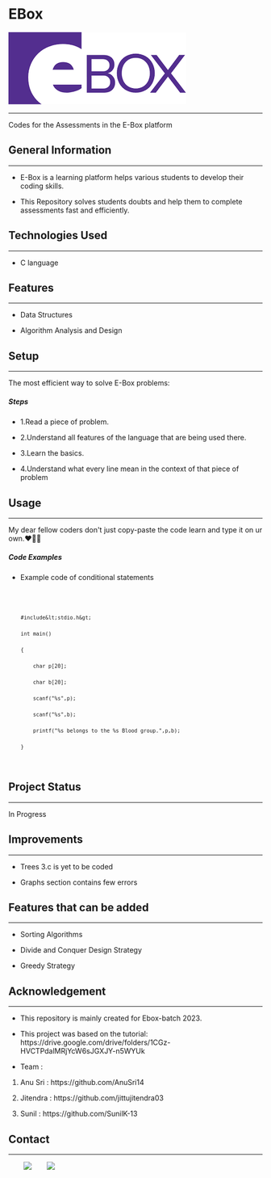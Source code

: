 <h1>EBox</h1>

![Xbox](Logo/Ebox.png "E-Box")

<hr><p>Codes for the Assessments in the E-Box platform</p><h2>General Information</h2>
<hr><ul>
<li>E-Box is a learning platform helps various students to develop their coding skills.</li>
</ul><ul>
<li>This Repository solves students doubts and help them to complete assessments fast  and efficiently.</li>
</ul><h2>Technologies Used</h2>
<hr><ul>
<li>C language</li>
</ul><h2>Features</h2>
<hr><ul>
<li>Data Structures</li>
</ul><ul>
<li>Algorithm Analysis and Design</li>
</ul>
<h2>Setup</h2>
<hr><p>The most efficient way to solve E-Box problems:</p><h5>Steps</h5><ul>
<li>1.Read a piece of problem.</li>
</ul><ul>
<li>2.Understand all features of the language that are being used there.</li>
</ul><ul>
<li>3.Learn the basics.</li>
</ul><ul>
<li>4.Understand what every line mean in the context of that piece of problem</li>
</ul><h2>Usage</h2>
<hr><p>My dear fellow coders don't just copy-paste the code learn and type it on ur own.❤️🧑‍💻</p><h5>Code Examples</h5><ul>
<li>Example code of conditional statements</li>
</ul><p><code>

        #include&lt;stdio.h&gt;

        int main()
 
        {
     
            char p[20];
          
            char b[20];
          
            scanf("%s",p);
        
            scanf("%s",b);
        
            printf("%s belongs to the %s Blood group.",p,b);  

        }
</code></p><h2>Project Status</h2>
<hr><p>In Progress</p><h2>Improvements</h2>
<hr><ul>
<li>Trees 3.c is yet to be coded</li>
</ul><ul>
<li>Graphs section contains few errors</li>
</ul><h2>Features that can be added</h2>
<hr><ul>
<li>Sorting Algorithms</li>
</ul><ul>
<li>Divide and Conquer Design Strategy</li>
</ul><ul>
<li>Greedy Strategy</li>
</ul><h2>Acknowledgement</h2>
<hr><ul>
<li>This repository is mainly created for Ebox-batch 2023.</li>
</ul><ul>
<li>This project was based on the tutorial:
https://drive.google.com/drive/folders/1CGz-HVCTPdalMRjYcW6sJGXJY-n5WYUk</li>
</ul><ul>
<li>Team :</li>
</ul>
<ol>
<li>
 <p>Anu Sri : https://github.com/AnuSri14</p>
</li>
<li>
<p>Jitendra : https://github.com/jittujitendra03</p>
</li>
<li>
<p>Sunil : https://github.com/SunilK-13</p>
</li>
</ol><h2>Contact</h2>
<hr><p><span style="margin-right: 30px;"></span><a href="https://www.linkedin.com/in/mukesh-nani-/"><img target="_blank" src="https://cdn.jsdelivr.net/gh/devicons/devicon/icons/linkedin/linkedin-original.svg" style="width: 10%;"></a><span style="margin-right: 30px;"></span><a href="https://github.com/MUKESH-NANI-IT"><img target="_blank" src="https://cdn.jsdelivr.net/gh/devicons/devicon/icons/github/github-original.svg" style="width: 10%;"></a></p>
